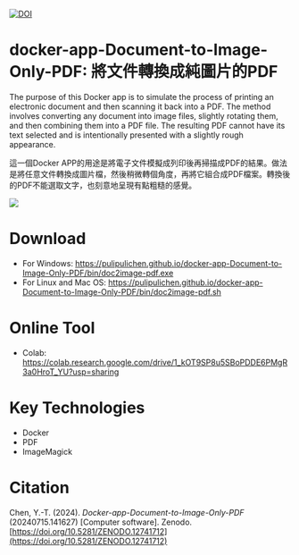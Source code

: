 [![DOI](https://zenodo.org/badge/729853230.svg)](https://zenodo.org/doi/10.5281/zenodo.12741712)

# docker-app-Document-to-Image-Only-PDF: 將文件轉換成純圖片的PDF

The purpose of this Docker app is to simulate the process of printing an electronic document and then scanning it back into a PDF. The method involves converting any document into image files, slightly rotating them, and then combining them into a PDF file. The resulting PDF cannot have its text selected and is intentionally presented with a slightly rough appearance.

這一個Docker APP的用途是將電子文件模擬成列印後再掃描成PDF的結果。做法是將任意文件轉換成圖片檔，然後稍微轉個角度，再將它組合成PDF檔案。轉換後的PDF不能選取文字，也刻意地呈現有點粗糙的感覺。

![](https://blogger.googleusercontent.com/img/a/AVvXsEiBH080x3J_zV81t3_OpkuJ3a87nds59Y3CMx3dOoB8J98HyoOKBDdDFoOWWbKeAVpJnizHdfhgmDoHqDXvJFjgtPC_8seqIjc-lMJCWvSd1bwRG4LGLNPWGYF0MlwobR4QBb14fAEWqMrkbhurT-t4jqpVaC5yltTa3TC_Pjxhm6Idfnkuh5qcrw)

# Download

- For Windows: https://pulipulichen.github.io/docker-app-Document-to-Image-Only-PDF/bin/doc2image-pdf.exe
- For Linux and Mac OS: https://pulipulichen.github.io/docker-app-Document-to-Image-Only-PDF/bin/doc2image-pdf.sh

# Online Tool

- Colab: https://colab.research.google.com/drive/1_kOT9SP8u5SBoPDDE6PMgR3a0HroT_YU?usp=sharing

# Key Technologies

- Docker
- PDF
- ImageMagick

# Citation

Chen, Y.-T. (2024). *Docker-app-Document-to-Image-Only-PDF* (20240715.141627) [Computer software]. Zenodo. [https://doi.org/10.5281/ZENODO.12741712](https://doi.org/10.5281/ZENODO.12741712)